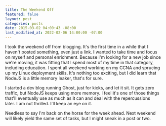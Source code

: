 ```yaml
---
title: The Weekend Off
featured: false
layout: post
categories: posts
date: 2015-03-02 04:00:43 -08:00
last_modified_at: 2022-02-06 14:00:00 -07:00
---
```


I took the weekend off from blogging. It's the first time in a while that I haven't posted something, even just a link. I wanted to take time and focus on myself and personal enrichment. Because I'm looking for a new job since we're moving, it was fitting that I spend most of my time in that category, including education. I spent all weekend working on my CCNA and sprucing up my Linux deployment skills. It's nothing too exciting, but I did learn that NodeJS is a little memory leaker, that's for sure.

I started a dev blog running Ghost, just for kicks, and let it sit. It gets zero traffic, but NodeJS keeps using more memory. I feel it's one of those things that'll eventually use as much as it can and deal with the repercussions later. I am not thrilled. I'll keep an eye on it.

Needless to say I'm back on the horse for the week ahead. Next weekend will likely yield the same set of tasks, but I might sneak in a post or two.

